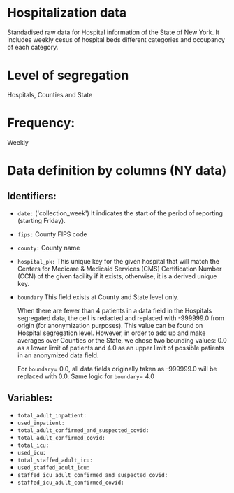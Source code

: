 # Hospitalization data
Standadised raw data for Hospital information of the State of New York. It includes weekly cesus of hospital beds 
different categories and occupancy of each category.

# Level of segregation

Hospitals, Counties and State

# Frequency:

Weekly

# Data definition by columns (NY data)

## Identifiers:

- `date:` ('collection_week') It indicates the start of the period of reporting (starting Friday).
- `fips:` County FIPS code
- `county:` County name
- `hospital_pk:` This unique key for the given hospital that will match the Centers for Medicare & Medicaid Services 
(CMS) Certification Number (CCN) of the given facility if it exists, otherwise, it is a derived unique key.

- `boundary` This field exists at County and State level only.
    
   When there are fewer than 4 patients in a data 
field in the Hospitals segregated data, the cell is redacted and replaced with -999999.0 from origin (for anonymization 
purposes). This value can be found on Hospital segregation level. However, in order to add up and make averages over 
Counties or the State, we chose two bounding values: 0.0 as a lower limit of patients and 4.0 as an upper limit of 
possible patients in an anonymized data field.

    For `boundary`= 0.0, all data fields originally taken as -999999.0 will be replaced with 0.0. Same logic for 
    `boundary`= 4.0
    
## Variables:

- `total_adult_inpatient:`
- `used_inpatient:`
- `total_adult_confirmed_and_suspected_covid:`
- `total_adult_confirmed_covid:`
- `total_icu:`
- `used_icu:`
- `total_staffed_adult_icu:`
- `used_staffed_adult_icu:`
- `staffed_icu_adult_confirmed_and_suspected_covid:`
- `staffed_icu_adult_confirmed_covid:`

